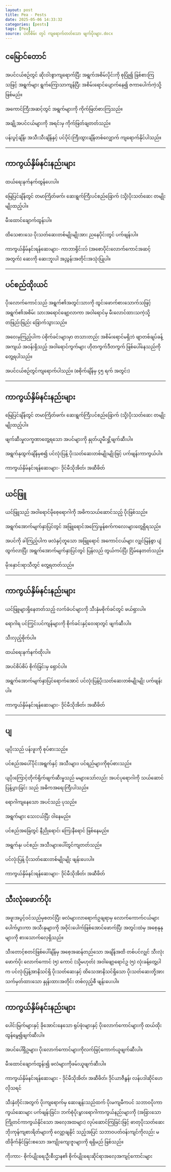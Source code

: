 ```yaml
---
layout: post
title: Pea - Pests
date: 2025-05-06 14:33:32 
categories: [pests]
tags: [Pea]
source: ပဲတီစိမ်း တွင် ကျရောက်တတ်သော ဖျက်ပိုးများ.docx
---
```


## ငမြောင်တောင်

အပင်ငယ်စဉ်တွင် ဆိုးဝါးစွာကျရောက်ပြီး အရွက်အစိမ်းပိုင်းကို စုပြုံ၍ ခြစ်စားကြသဖြင့် အရွက်များ ရွက်ကြောသာကျန်ပြီး အစိမ်းရောင်ပျောက်နေ၍ ဇကာပေါက်ကဲ့သို့ ဖြစ်မည်။

အကောင်ကြီးအဆင့်တွင် အရွက်များကို ကိုက်ဖြတ်စားကြသည်။

အချို့အပင်ငယ်များကို အရင်းမှ ကိုက်ဖြတ်ချတတ်သည်။

ပန်းပွင့်ချိန်၊ အသီးသီးချိန်နှင့် ပင်ပိုင်းကြီးထွားချိန်တစ်လျှောက် ကျရောက်နိုင်ပါသည်။

---

## ကာကွယ်နှိမ်နင်းနည်းများ

ထယ်ရေးနက်နက်ထွန်ပေးပါ။

မြေပြင်ချိန်တွင် တမာကြိတ်ဖက်၊ ဆေးရွက်ကြီးပင်စည်ခြောက် (သို့)ပိုးသတ်ဆေး တမျိုးမျိုးထည့်ပါ။

မီးထောင်ချောက်ထွန်းပါ။

ထိသေစားသေ ပိုးသတ်ဆေးတစ်မျိုးမျိုးအား ညနေပိုင်းတွင် ပက်ဖျန်းပါ။

ကာကွယ်နှိမ်နင်းရန်ဆေးများ- ကာဘာရိုင်းလ် (အစောပိုင်းလောက်ကောင်အဆင့်အတွက်) ဆေးကို ဆေးဘူးပါ အညွှန်းအတိုင်းအသုံးပြုပါ။

---

## ပင်စည်ထိုးယင်

ပိုးလောက်ကောင်သည် အရွက်၏အတွင်းသားကို ထွင်းဖောက်စားသောက်သဖြင့် အရွက်၏အစိမ်း သားအရောင်ဖျော့လာကာ အဝါရောင်မှ မီးလောင်ထားသကဲ့သို့ တဖြည်းဖြည်း ခြောက်သွားသည်။

အဝေးမှကြည့်ပါက ပဲစိုက်ခင်းများမှာ တသားတည်း အစိမ်းရောင်မရှိဘဲ ဖျာတစ်ချပ်ခန့်အကျယ် အဝန်းရှိသည့် အဝါရောင်ကွက်များ ဟိုတကွက်ဒီတကွက် ဖြစ်ပေါ်နေသည်ကို တွေ့ရပါသည်။

အပင်ငယ်စဉ်တွင်ကျရောက်ပါသည်။ (စစိုက်ချိန်မှ ၄၅ ရက် အတွင်း)

---

## ကာကွယ်နှိမ်နင်းနည်းများ

မြေပြင်ချိန်တွင် တမာကြိတ်ဖက်၊ ဆေးရွက်ကြီးပင်စည်ခြောက် (သို့)ပိုးသတ်ဆေး တမျိုးမျိုးထည့်ပါ။

ဖျက်ဆီးမှုလက္ခဏာတွေ့ရသော အပင်များကို နှုတ်ယူမီးရှို့ဖျက်ဆီးပါ။

အရွက်နုထွက်ချိန်မှစ၍ ပင်လုံးပြန့် ပိုးသတ်ဆေးတစ်မျိုးမျိုးဖြင့် ပက်ဖျန်းကာကွယ်ပါ။

ကာကွယ်နှိမ်နင်းရန်ဆေးများ- ဒိုင်မီသိုအိတ်၊ အဆီဖိတ်

---

## ယင်ဖြူ

ယင်ဖြူသည် အဝါရောင်မိုစေ့ရောဂါကို အဓိကသယ်ဆောင်သည့် ပိုးဖြစ်သည်။

အရွက်အောက်မျက်နှာပြင်တွင် အဖြူရောင်အကြေးမှုန်စက်ကလေးများတွေ့ရှိရသည်။

အပင်ကို ခါကြည့်ပါက ဖလံနှင့်တူသော အဖြူရောင် အကောင်ငယ်များ လျှင်မြန်စွာ ပျံထွက်လာပြီး အရွက်အောက်မျက်နှာပြင်တွင် ပြန်လည် တွယ်ကပ်ပြီး ငြိမ်နေတတ်သည်။

မိုးနှောင်းရာသီတွင် တွေ့ရတတ်သည်။

---

## ကာကွယ်နှိမ်နင်းနည်းများ

ယင်ဖြူများရှိနေတတ်သည့် လက်ခံပင်များကို သီးနှံမစိုက်ခင်တွင် ဖယ်ရှားပါ။

ရောဂါရ ပင်ကြွင်းပင်ကျန်များကို စိုက်ခင်းနှင့်ဝေးရာတွင် ဖျက်ဆီးပါ။

သီးလှည့်စိုက်ပါ။

ထယ်ရေးနက်နက်ထိုးပါ။

အပင်စိပ်စိပ် စိုက်ခြင်းမှ ရှောင်ပါ။

အရွက်အောက်မျက်နှာပြင်ရောက်အောင် ပင်လုံးပြန့်ပိုးသတ်ဆေးတစ်မျိုးမျိုး ပက်ဖျန်းပါ။

ကာကွယ်နှိမ်နင်းရန်ဆေးများ- ဒိုင်မီသိုအိတ်၊ အဆီဖိတ်

---

## ပျ

ပျပိုးသည် ပန်းဖူးကို စုပ်စားသည်။

ပင်စည်အပေါ်ပိုင်းအရွက်နှင့် အသီးများ၊ ပင်ရည်များကိုစုပ်စားသည်။

ပျပိုးကြောင့်တိုက်ရိုက်ဖျက်ဆီးမှုသည် မများသော်လည်း အပင်ပုရောဂါကို သယ်ဆောင်ပြန့်ပွားခြင်း သည် အဓိကအရေးကြီးပါသည်။

ရောဂါကျနေသော အပင်သည် ပုသည်။

အရွက်များ သေးငယ်ပြီး ဝါနေမည်။

ပင်စည်အခြေတွင် နီညိုရောင်၊ ကြေးနီရောင် ဖြစ်နေမည်။

အရွက်နု၊ ပင်စည်၊ အသီးများပေါ်တွင်ကျတတ်သည်။

ပင်လုံးပြန့် ပိုးသတ်ဆေးတစ်မျိုးမျိုး ဖျန်းပေးပါ။

ကာကွယ်နှိမ်နင်းရန်ဆေးများ- ဒိုင်မီသိုအိတ်၊ အဆီဖိတ်

---

## သီးလုံးဖောက်ပိုး

အဖူးအပွင့်ဝင်သည်မှစတင်ပြီး ဖလံများလာရောက်ဥချရာမှ လောက်ကောက်ငယ်များပေါက်ပွားကာ အသီးနုများကို အဝိုင်းပေါက်ဖြစ်အောင်ဖောက်ပြီး အတွင်းထဲမှ အစေ့နုနုများကို စားသောက်လေ့ရှိသည်။

သီးတောင့်စတင်ဖြစ်ပေါ်ချိန်မှ အစေ့အဆန်တည်သော အချိန်အထိ တစ်ပင်လျှင် သီးလုံးဖောက်ပိုး လောက်ကောင် (၅) ကောင် (သို့မဟုတ်) အဝါဖျော့ရောင်ဥ (၅) လုံးခန့်တွေ့ပါက  ပင်လုံးပြန့်အာနိသင်ရှိ ပိုးသတ်ဆေးနှင့် ထိသေအာနိသင်ရှိသော ပိုးသတ်ဆေးတို့အား သက်မှတ်ထားသော နှုန်းထားအတိုင်း တစ်လှည့်စီ ဖျန်းပေးပါ။

---

## ကာကွယ်နှိမ်နင်းနည်းများ

ပေါင်းမြက်များနှင့် ခိုအောင်းနေသော ရုပ်ဖုံးများနှင့် ပိုးလောက်ကောင်များကို ထယ်ထိုးထွန်မွှေ၍ဖျက်ဆီးပါ။

အပင်ပေါ်ရှိဥများ၊ ပိုးလောက်ကောင်များကိုလက်ဖြင့်ကောက်ယူဖျက်ဆီးပါ။

မီးထောင်ချောက်ထွန်း၍ ဖလံများကိုဖမ်းယူဖျက်ဆီးပါ။

ကာကွယ်နှိမ်နင်းရန်ဆေးများ - ဒိုင်မီသိုအိတ်၊ အဆီဖိတ်၊ ဒိုင်ယာဇီနွန်၊ လန်ပဒါဆိုင်ဟေလိုသရင်

သီးနှံတိုင်းအတွက် ပိုးကျရောက်မှ ဆေးဖျန်းသည်ထက် ပိုးမကျမီကပင် သဘာဝပိုးကာကွယ်ဆေးများ ပက်ဖျန်းခြင်း၊ ဘက်စုံပိုးမွှားရောဂါကာကွယ်နည်းများကို (အခြားသောကြိုတင်ကာကွယ်နိုင်သော အလေ့အထများ) လုပ်ဆောင်ကြခြင်းဖြင့် ဓာတုပိုးသတ်ဆေးဘိုးကုန်ကျစားရိတ်များကို လျှော့ချနိုင် သည့်အပြင် သဘာဝပတ်ဝန်းကျင်ကိုလည်း မထိခိုက်နိုင်ခြင်းစသော အကျိုးကျေးဇူးများကို ရရှိမည် ဖြစ်သည်။

ကိုးကား- စိုက်ပျိုးရေးဦးစီးဌာန၏ စိုက်ပျိုးရေးဆိုင်ရာအလေ့အကျင့်ကောင်းများ

---
